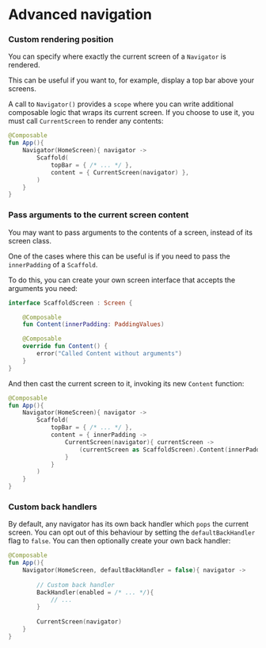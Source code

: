 # Advanced navigation

### Custom rendering position

You can specify where exactly the current screen of a `Navigator` is rendered.

This can be useful if you want to, for example, display a top bar above your screens.

A call to `Navigator()` provides a `scope` where you can write additional composable logic that wraps its current
screen. If you choose to use it, you must call `CurrentScreen` to render any contents:

```kotlin
@Composable
fun App(){
    Navigator(HomeScreen){ navigator ->
        Scaffold(
            topBar = { /* ... */ },
            content = { CurrentScreen(navigator) },
        )
    }
}
```

### Pass arguments to the current screen content

You may want to pass arguments to the contents of a screen, instead of its screen class.

One of the cases where this can be useful is if you need to pass the `innerPadding` of a `Scaffold`.

To do this, you can create your own screen interface that accepts the arguments you need:

```kotlin
interface ScaffoldScreen : Screen {

    @Composable
    fun Content(innerPadding: PaddingValues)

    @Composable
    override fun Content() {
        error("Called Content without arguments")
    }
}
```

And then cast the current screen to it, invoking its new `Content` function:

```kotlin
@Composable
fun App(){
    Navigator(HomeScreen){ navigator ->
        Scaffold(
            topBar = { /* ... */ },
            content = { innerPadding ->
                CurrentScreen(navigator){ currentScreen ->
                    (currentScreen as ScaffoldScreen).Content(innerPadding)
                }
            }
        )
    }
}
```

### Custom back handlers

By default, any navigator has its own back handler which `pops` the current screen.
You can opt out of this behaviour by setting the `defaultBackHandler` flag to `false`.
You can then optionally create your own back handler:

```kotlin
@Composable
fun App(){
    Navigator(HomeScreen, defaultBackHandler = false){ navigator ->
   
        // Custom back handler   
        BackHandler(enabled = /* ... */){
            // ...
        }
        
        CurrentScreen(navigator)
    }
}
```
